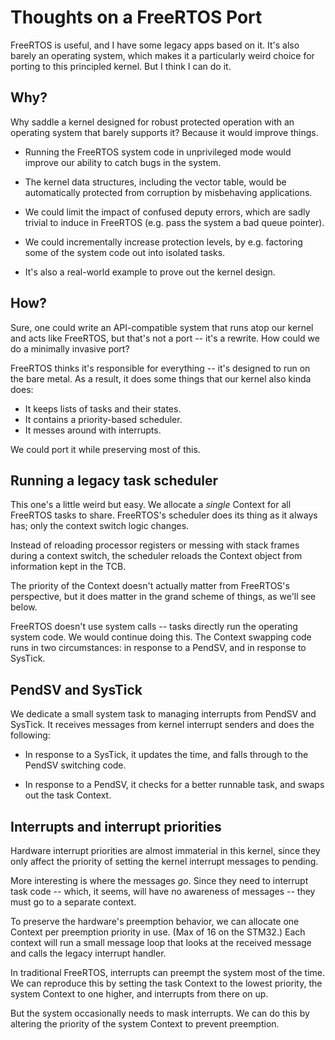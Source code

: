Thoughts on a FreeRTOS Port
===========================

FreeRTOS is useful, and I have some legacy apps based on it.  It's also barely
an operating system, which makes it a particularly weird choice for porting to
this principled kernel.  But I think I can do it.


Why?
----

Why saddle a kernel designed for robust protected operation with an operating
system that barely supports it?  Because it would improve things.

- Running the FreeRTOS system code in unprivileged mode would improve our
  ability to catch bugs in the system.

- The kernel data structures, including the vector table, would be automatically
  protected from corruption by misbehaving applications.

- We could limit the impact of confused deputy errors, which are sadly trivial
  to induce in FreeRTOS (e.g. pass the system a bad queue pointer).

- We could incrementally increase protection levels, by e.g. factoring some of
  the system code out into isolated tasks.

- It's also a real-world example to prove out the kernel design.


How?
----

Sure, one could write an API-compatible system that runs atop our kernel and
acts like FreeRTOS, but that's not a port -- it's a rewrite.  How could we do a
minimally invasive port?

FreeRTOS thinks it's responsible for everything -- it's designed to run on the
bare metal.  As a result, it does some things that our kernel also kinda does:

- It keeps lists of tasks and their states.
- It contains a priority-based scheduler.
- It messes around with interrupts.

We could port it while preserving most of this.


Running a legacy task scheduler
-------------------------------

This one's a little weird but easy.  We allocate a *single* Context for all
FreeRTOS tasks to share.  FreeRTOS's scheduler does its thing as it always has;
only the context switch logic changes.

Instead of reloading processor registers or messing with stack frames during a
context switch, the scheduler reloads the Context object from information kept
in the TCB.

The priority of the Context doesn't actually matter from FreeRTOS's perspective,
but it does matter in the grand scheme of things, as we'll see below.

FreeRTOS doesn't use system calls -- tasks directly run the operating system
code.  We would continue doing this.  The Context swapping code runs in two
circumstances: in response to a PendSV, and in response to SysTick.


PendSV and SysTick
------------------

We dedicate a small system task to managing interrupts from PendSV and SysTick.
It receives messages from kernel interrupt senders and does the following:

- In response to a SysTick, it updates the time, and falls through to the PendSV
  switching code.

- In response to a PendSV, it checks for a better runnable task, and swaps out
  the task Context.


Interrupts and interrupt priorities
-----------------------------------

Hardware interrupt priorities are almost immaterial in this kernel, since they
only affect the priority of setting the kernel interrupt messages to pending.

More interesting is where the messages *go*.  Since they need to interrupt task
code -- which, it seems, will have no awareness of messages -- they must go to a
separate context.

To preserve the hardware's preemption behavior, we can allocate one Context per
preemption priority in use.  (Max of 16 on the STM32.)  Each context will run a
small message loop that looks at the received message and calls the legacy
interrupt handler.

In traditional FreeRTOS, interrupts can preempt the system most of the time.  We
can reproduce this by setting the task Context to the lowest priority, the
system Context to one higher, and interrupts from there on up.

But the system occasionally needs to mask interrupts.  We can do this by
altering the priority of the system Context to prevent preemption.
